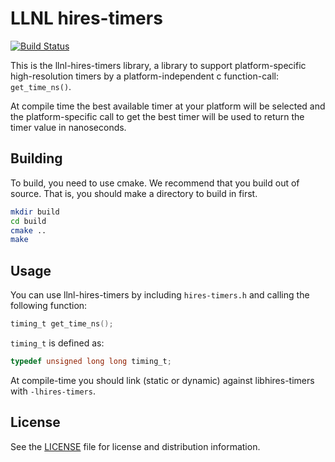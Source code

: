 # LLNL hires-timers

[![Build Status](https://travis-ci.org/scalability-llnl/llnl-hires-timers.svg)](https://travis-ci.org/scalability-llnl/llnl-hires-timers?branch=master)

This is the llnl-hires-timers library, a library to support platform-specific
high-resolution timers by a platform-independent c function-call: ``get_time_ns()``.

At compile time the best available timer at your platform will be selected and
the platform-specific call to get the best timer will be used to return the
timer value in nanoseconds.



## Building

To build, you need to use cmake. We recommend that you build out of source. That
is, you should make a directory to build in first.

```sh
mkdir build
cd build
cmake ..
make
```



## Usage

You can use llnl-hires-timers by including `hires-timers.h` and calling the following
function:
```C
timing_t get_time_ns();
```

`timing_t` is defined as:
```C
typedef unsigned long long timing_t;
```

At compile-time you should link (static or dynamic) against libhires-timers with
`-lhires-timers`.



## License

See the [LICENSE](LICENSE.md) file for license and distribution information.
